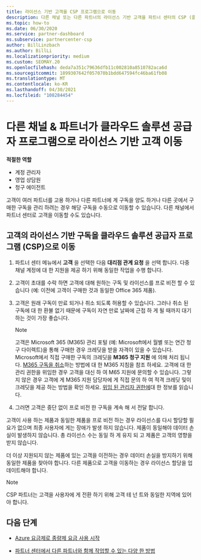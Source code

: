 ```yaml
---
title: 라이선스 기반 고객을 CSP 프로그램으로 이동
description: 다른 채널 또는 다른 파트너의 라이선스 기반 고객을 파트너 센터의 CSP (클라우드 솔루션 공급자) 프로그램으로 이동 하는 방법에 대해 알아봅니다.
ms.topic: how-to
ms.date: 06/30/2020
ms.service: partner-dashboard
ms.subservice: partnercenter-csp
author: BillLinzbach
ms.author: BillLi
ms.localizationpriority: medium
ms.custom: SEOMAY.20
ms.openlocfilehash: deda7a351c79636dfb11c002810a8510782aca6d
ms.sourcegitcommit: 1899307642f057070b1bdd647594fc46ba61fb08
ms.translationtype: MT
ms.contentlocale: ko-KR
ms.lasthandoff: 04/30/2021
ms.locfileid: "108284454"
---
```

# <a name="move-license-based-customers-from-other-channels--partners-to-the-cloud-solution-provider-program"></a>다른 채널 & 파트너가 클라우드 솔루션 공급자 프로그램으로 라이선스 기반 고객 이동

**적절한 역할**

- 계정 관리자
- 영업 상담원
- 청구 에이전트

고객이 여러 파트너를 고용 하거나 다른 파트너에 게 구독을 양도 하거나 다른 곳에서 구매한 구독을 관리 하려는 경우 해당 구독을 수동으로 이동할 수 있습니다. 다른 채널에서 파트너 센터로 고객을 이동할 수도 있습니다.

## <a name="move-your-customers-license-based-subscriptions-to-the-cloud-solution-provider-program-csp"></a>고객의 라이선스 기반 구독을 클라우드 솔루션 공급자 프로그램 (CSP)으로 이동

1. 파트너 센터 메뉴에서 **고객** 을 선택한 다음 **대리점 관계 요청** 을 선택 합니다. 다중 채널 계정에 대 한 지원을 제공 하기 위해 동일한 작업을 수행 합니다.

2. 고객이 초대를 수락 하면 고객에 대해 원하는 구독 및 라이선스를 프로 비전 할 수 있습니다 (예: 이전에 고객이 구매한 것과 동일한 Office 365 제품).

3. 고객은 원래 구독이 만료 되거나 취소 되도록 허용할 수 있습니다. 그러나 취소 된 구독에 대 한 환불 없기 때문에 구독이 자연 만료 날짜에 근접 하 게 될 때까지 대기 하는 것이 가장 좋습니다.


   >[!NOTE]
   >고객은 Microsoft 365 (M365) 관리 포털 (예: Microsoft에서 월별 또는 연간 청구 다이렉트)을 통해 구매한 경우 크레딧을 받을 자격이 있을 수 있습니다. Microsoft에서 직접 구매한 구독의 크레딧을 **M365 청구 지원** 에 의해 처리 됩니다. [M365 구독을 취소](/microsoft-365/commerce/subscriptions/cancel-your-subscription)하는 방법에 대 한 M365 지침을 참조 하세요. 고객에 대 한 관리 권한을 위임한 경우 고객을 대신 하 여 M65 지원에 문의할 수 있습니다. 그렇지 않은 경우 고객에 게 M365 지원 담당자에 게 직접 문의 하 여 적격 크레딧 및이 크레딧을 제공 하는 방법을 확인 하세요. [위임 된 관리자 권한에](customers-revoke-admin-privileges.md)대 한 정보를 읽습니다.


4. 그러면 고객은 중단 없이 프로 비전 한 구독을 계속 해 서 전달 합니다.

고객이 사용 하는 제품과 동일한 제품을 프로 비전 하는 경우 라이선스를 다시 할당할 필요가 없으며 최종 사용자에 게는 장애가 발생 하지 않습니다. 제품이 동일해야 데이터 손실이 발생하지 않습니다. 총 라이선스 수는 동일 하 게 유지 되 고 제품은 고객의 영향을 받지 않습니다.

더 이상 지원되지 않는 제품에 있는 고객을 이전하는 경우 데이터 손실을 방지하기 위해 동일한 제품을 찾아야 합니다. 다른 제품으로 고객을 이동하는 경우 라이선스 할당을 업데이트해야 합니다.

>[!NOTE]
> CSP 파트너는 고객을 사용자에 게 전환 하기 위해 고객 테 넌 트와 동일한 지역에 있어야 합니다.

## <a name="next-steps"></a>다음 단계

- [Azure 요금제로 종량제 요금 사용 시작](azure-plan-get-started.md)
 

- [파트너 센터에서 다른 파트너와 함께 작업할 수 있는 다양 한 방법](work-with-other-partners.md)